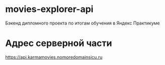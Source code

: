 # movies-explorer-api
Бэкенд дипломного проекта по итогам обучения в Яндекс Практикуме

# Адрес серверной части
https://api.karmamovies.nomoredomainsicu.ru
